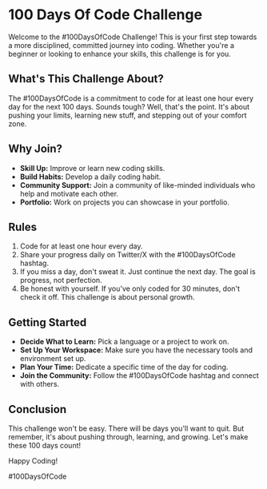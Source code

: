 # 100 Days Of Code Challenge

Welcome to the #100DaysOfCode Challenge! This is your first step towards a more disciplined, committed journey into coding. Whether you're a beginner or looking to enhance your skills, this challenge is for you. 

## What's This Challenge About?

The #100DaysOfCode is a commitment to code for at least one hour every day for the next 100 days. Sounds tough? Well, that's the point. It's about pushing your limits, learning new stuff, and stepping out of your comfort zone. 

## Why Join?

- **Skill Up:** Improve or learn new coding skills.
- **Build Habits:** Develop a daily coding habit.
- **Community Support:** Join a community of like-minded individuals who help and motivate each other.
- **Portfolio:** Work on projects you can showcase in your portfolio.

## Rules

1. Code for at least one hour every day.
2. Share your progress daily on Twitter/X with the #100DaysOfCode hashtag.
3. If you miss a day, don't sweat it. Just continue the next day. The goal is progress, not perfection.
4. Be honest with yourself. If you've only coded for 30 minutes, don't check it off. This challenge is about personal growth.

## Getting Started

- **Decide What to Learn:** Pick a language or a project to work on.
- **Set Up Your Workspace:** Make sure you have the necessary tools and environment set up.
- **Plan Your Time:** Dedicate a specific time of the day for coding.
- **Join the Community:** Follow the #100DaysOfCode hashtag and connect with others.

## Conclusion

This challenge won't be easy. There will be days you'll want to quit. But remember, it's about pushing through, learning, and growing. Let's make these 100 days count!

Happy Coding!

#100DaysOfCode
